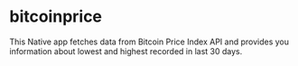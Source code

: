 # bitcoinprice
This Native app fetches data from Bitcoin Price Index API and provides you information about lowest and highest recorded in last 30 days.
